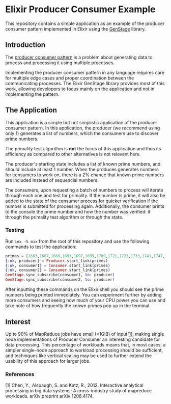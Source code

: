 # Elixir Producer Consumer Example

This repository contains a simple application as an example of the producer consumer pattern implemented in Elixir using the [GenStage](https://hexdocs.pm/gen_stage/GenStage.html) library.

## Introduction

The [producer consumer pattern](https://en.wikipedia.org/wiki/Producer%E2%80%93consumer_problem) is a problem about generating data to process and processing it using multiple processes.

Implementing the producer consumer pattern in any language requires care for multiple edge cases and proper coordination between the communicating processes. The Elixir GenStage library provides most of this work, allowing developers to focus mainly on the application and not in implementing the pattern.

## The Application

This application is a simple but not simplistic application of the producer consumer pattern. In this application, the producer (we recommend using only 1) generates a list of numbers, which the consumers use to discover prime numbers.

The primality test algorithm is **not** the focus of this application and thus its efficiency as compared to other alternatives is not relevant here.

The producer's starting state includes a list of known prime numbers, and should include at least 1 number. When the produces generates numbers for consumers to work on, there is a 2% chance that known prime numbers are included instead of sequencial numbers.

The consumers, upon requesting a batch of numbers to process will iterate through each one and test for primality. If the number is prime, it will also be added to the state of the consumer process for quicker verification if the number is submitted for processing again. Additionally, the consumer prints to the console the prime number and how the number was verified: if through the primality test algorithm or through the state.

### Testing

Run `iex -S mix` from the root of this repository and use the following commands to test the application:

```elixir
primes = [1663,1667,1669,1693,1697,1699,1709,1721,1723,1733,1741,1747,1753,1759,1777,1783,1787,1789,1801,1811]
{:ok, producer} = Producer.start_link(primes)
{:ok, consumer1} = Consumer.start_link(primes)
{:ok, consumer2} = Consumer.start_link(primes)
GenStage.sync_subscribe(consumer1, to: producer)
GenStage.sync_subscribe(consumer2, to: producer)
```

After inputting these commands on the Elixir shell you should see the prime numbers being printed immediately. You can experiment further by adding more consumers and seeing how much of your CPU power you can use and take note of how frequently the known primes pop up in the terminal.

## Interest

Up to 90% of MapReduce jobs have small (<1GiB) of input[[1]](https://arxiv.org/abs/1208.4174), making single node implementations of Producer Consumer an interesting candidate for data processing. This percentage of workloads means that, in most cases, a simpler single-node approach to workload processing should be sufficient, and techniques like vertical scaling may be used to further extend the usability of this approach for larger jobs.

### References
[1] Chen, Y., Alspaugh, S. and Katz, R., 2012. Interactive analytical processing in big data systems: A cross-industry study of mapreduce workloads. arXiv preprint arXiv:1208.4174.
